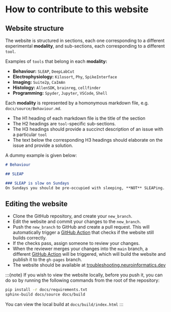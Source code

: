 # How to contribute to this website

## Website structure
The website is structured in sections, each one corresponding to a different experimental __modality__, and sub-sections, each corresponding to a different `tool`.

Examples of `tools` that belong in each __modality:__
* __Behaviour:__ `SLEAP`, `DeepLabCut`
* __Electrophysiology:__  `Kilosort`, `Phy`, `SpikeInterface`
* __Imaging:__ `Suite2p`, `CaImAn`
* __Histology:__ `AllenSDK`, `brainreg`, `cellfinder`
* __Programming:__ `Spyder`, `Jupyter`, `VSCode`, `Shell`
  
Each __modality__ is represented by a homonymous markdown file, e.g. `docs/source/Behaviour.md`.
* The H1 heading of each markdown file is the title of the section
* The H2 headings are `tool`-specific sub-sections.
* The H3 headings should provide a succinct description of an issue with a particular `tool`
* The text below the corresponding H3 headings should elaborate on the issue and provide a solution.

A dummy example is given below:
```md
# Behaviour

## SLEAP

### SLEAP is slow on Sundays
On Sundays you should be pre-occupied with sleeping, **NOT** SLEAPing.
```
  
## Editing the website
* Clone the GitHub repository, and create your `new_branch`.
* Edit the website and commit your changes to the `new_branch`.
* Push the `new_branch` to GitHub and create a pull request. This will automatically trigger a [GitHub Action](https://github.com/ammaraskar/sphinx-action) that checks if the website still builds correctly.
* If the checks pass, assign someone to review your changes. 
* When the reviewer merges your changes into the `main` branch, a different [GitHub Action](https://github.com/peaceiris/actions-gh-pages) will be triggered, which will build the website and publish it to the `gh-pages` branch.
* The website should be available at [troubleshooting.neuroinformatics.dev](https://troubleshooting.neuroinformatics.dev)

:::{note}
If you wish to view the website locally, before you push it,
you can do so by running the following commands from the
root of the repository:

```bash
pip install -r docs/requirements.txt
sphinx-build docs/source docs/build
```
You can view the local build at `docs/build/index.html`
:::

